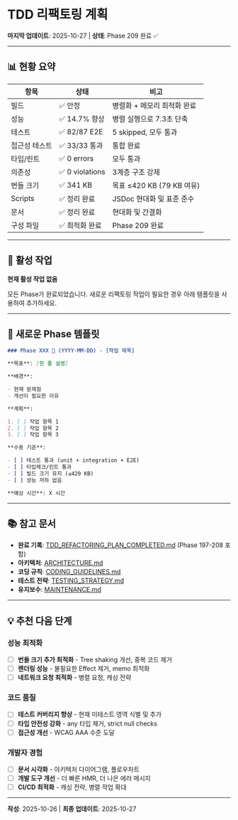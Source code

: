 # TDD 리팩토링 계획

**마지막 업데이트**: 2025-10-27 | **상태**: Phase 209 완료 ✅

---

## 📊 현황 요약

| 항목          | 상태            | 비고                        |
| ------------- | --------------- | --------------------------- |
| 빌드          | ✅ 안정         | 병렬화 + 메모리 최적화 완료 |
| 성능          | ✅ 14.7% 향상   | 병렬 실행으로 7.3초 단축    |
| 테스트        | ✅ 82/87 E2E    | 5 skipped, 모두 통과        |
| 접근성 테스트 | ✅ 33/33 통과   | 통합 완료                   |
| 타입/린트     | ✅ 0 errors     | 모두 통과                   |
| 의존성        | ✅ 0 violations | 3계층 구조 강제             |
| 번들 크기     | ✅ 341 KB       | 목표 ≤420 KB (79 KB 여유)   |
| Scripts       | ✅ 정리 완료    | JSDoc 현대화 및 표준 준수   |
| 문서          | ✅ 정리 완료    | 현대화 및 간결화            |
| 구성 파일     | ✅ 최적화 완료  | Phase 209 완료              |

---

## 🎯 활성 작업

**현재 활성 작업 없음**

모든 Phase가 완료되었습니다. 새로운 리팩토링 작업이 필요한 경우 아래 템플릿을
사용하여 추가하세요.

---

## 📝 새로운 Phase 템플릿

```markdown
### Phase XXX 🔄 (YYYY-MM-DD) - [작업 제목]

**목표**: [한 줄 설명]

**배경**:

- 현재 문제점
- 개선이 필요한 이유

**계획**:

1. [ ] 작업 항목 1
2. [ ] 작업 항목 2
3. [ ] 작업 항목 3

**수용 기준**:

- [ ] 테스트 통과 (unit + integration + E2E)
- [ ] 타입체크/린트 통과
- [ ] 빌드 크기 유지 (≤420 KB)
- [ ] 성능 저하 없음

**예상 시간**: X 시간
```

---

## 📚 참고 문서

- **완료 기록**:
  [TDD_REFACTORING_PLAN_COMPLETED.md](./TDD_REFACTORING_PLAN_COMPLETED.md)
  (Phase 197-208 포함)
- **아키텍처**: [ARCHITECTURE.md](./ARCHITECTURE.md)
- **코딩 규칙**: [CODING_GUIDELINES.md](./CODING_GUIDELINES.md)
- **테스트 전략**: [TESTING_STRATEGY.md](./TESTING_STRATEGY.md)
- **유지보수**: [MAINTENANCE.md](./MAINTENANCE.md)

---

## 💡 추천 다음 단계

### 성능 최적화

- [ ] **번들 크기 추가 최적화** - Tree shaking 개선, 중복 코드 제거
- [ ] **렌더링 성능** - 불필요한 Effect 제거, memo 최적화
- [ ] **네트워크 요청 최적화** - 병렬 요청, 캐싱 전략

### 코드 품질

- [ ] **테스트 커버리지 향상** - 현재 미테스트 영역 식별 및 추가
- [ ] **타입 안전성 강화** - any 타입 제거, strict null checks
- [ ] **접근성 개선** - WCAG AAA 수준 도달

### 개발자 경험

- [ ] **문서 시각화** - 아키텍처 다이어그램, 플로우차트
- [ ] **개발 도구 개선** - 더 빠른 HMR, 더 나은 에러 메시지
- [ ] **CI/CD 최적화** - 캐싱 전략, 병렬 작업 확대

---

**작성**: 2025-10-26 | **최종 업데이트**: 2025-10-27
